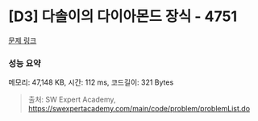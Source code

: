 # [D3] 다솔이의 다이아몬드 장식 - 4751 

[문제 링크](https://swexpertacademy.com/main/code/problem/problemDetail.do?contestProbId=AWSNw5jKzwMDFAUr) 

### 성능 요약

메모리: 47,148 KB, 시간: 112 ms, 코드길이: 321 Bytes



> 출처: SW Expert Academy, https://swexpertacademy.com/main/code/problem/problemList.do